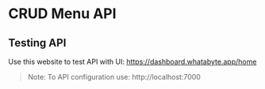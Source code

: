 # CRUD Menu API

## Testing API
Use this website to test API with UI:
https://dashboard.whatabyte.app/home

> Note: To API configuration use: http://localhost:7000
